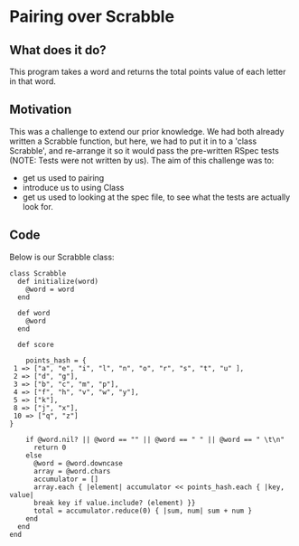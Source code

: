# Pairing over Scrabble

## What does it do?
This program takes a word and returns the total points value of each letter in that word.


## Motivation
This was a challenge to extend our prior knowledge. We had both already written a Scrabble function, but here, we had to put it in to a 'class Scrabble', and re-arrange it so it would pass the pre-written RSpec tests (NOTE: Tests were not written by us). 
The aim of this challenge was to:
- get us used to pairing
- introduce us to using Class
- get us used to looking at the spec file, to see what the tests are actually look for.


## Code
Below is our Scrabble class:
```
class Scrabble
  def initialize(word)
    @word = word
  end

  def word
    @word
  end

  def score

    points_hash = {
 1 => ["a", "e", "i", "l", "n", "o", "r", "s", "t", "u" ],
 2 => ["d", "g"],
 3 => ["b", "c", "m", "p"],
 4 => ["f", "h", "v", "w", "y"],
 5 => ["k"],
 8 => ["j", "x"],
 10 => ["q", "z"]
}

    if @word.nil? || @word == "" || @word == " " || @word == " \t\n"
      return 0
    else
      @word = @word.downcase
      array = @word.chars
      accumulator = []
      array.each { |element| accumulator << points_hash.each { |key, value|
      break key if value.include? (element) }}
      total = accumulator.reduce(0) { |sum, num| sum + num }
    end
  end
end

```


